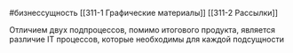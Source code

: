 #бизнессущность 
[[311-1 Графические материалы]]
[[311-2 Рассылки]]

Отличием двух подпроцессов, помимо итогового продукта, является различие IT процессов, которые необходимы для каждой подсущности
